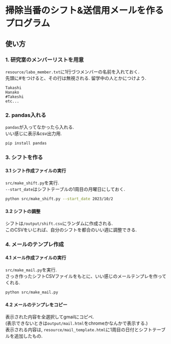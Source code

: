 # 掃除当番のシフト&送信用メールを作るプログラム

## 使い方
### 1. 研究室のメンバーリストを用意
`resource/labo_member.txt`に1行づつメンバーの名前を入れておく.  
先頭に\#をつけると、その行は無視される. 留学中の人とかにつけよう.
~~~
Takashi
Hanako
#Takeshi
etc...
~~~

### 2. pandas入れる
`pandas`が入ってなかったら入れる.  
いい感じに表示&csv出力用.
~~~bash
pip install pandas
~~~

### 3. シフトを作る
#### 3.1 シフト作成ファイルの実行
`src/make_shift.py`を実行.  
`--start_date`はシフトテーブルの1周目の月曜日にしておく.  
~~~bash
python src/make_shift.py --start_date 2023/10/2
~~~
#### 3.2 シフトの調整
シフトは`/output/shift.csv`にランダムに作成される.  
このCSVをいじれば、自分のシフトを都合のいい週に調整できる.

### 4. メールのテンプレ作成
#### 4.1 メール作成ファイルの実行
`src/make_mail.py`を実行.  
さっき作ったシフトCSVファイルをもとに、いい感じのメールテンプレを作ってくれる.
~~~bash
python src/make_mail.py
~~~

#### 4.2 メールのテンプレをコピー
表示された内容を全選択してgmailにコピペ.  
(表示できないときは`output/mail.html`をchromeかなんかで表示する.)  
表示される内容は, `resource/mail_template.html`に1周目の日付とシフトテーブルを追加したもの.